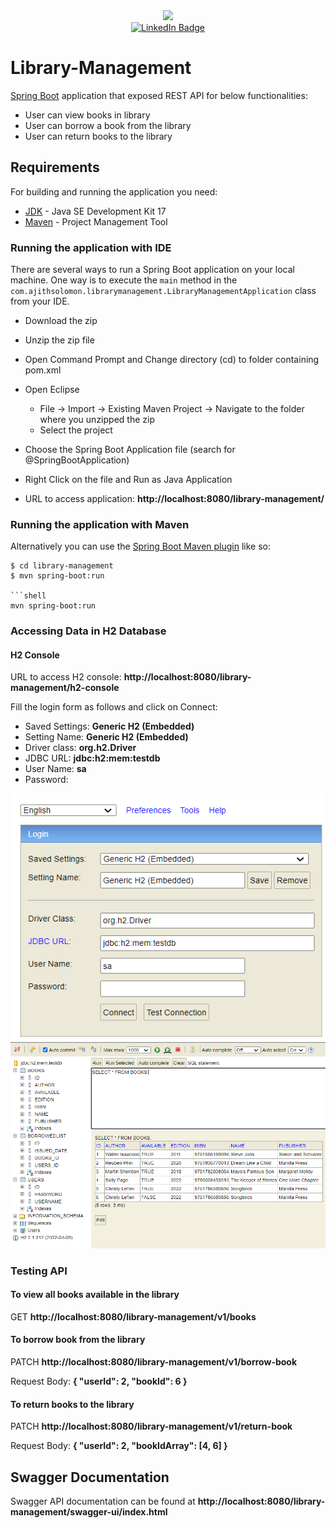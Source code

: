 <div id="header" align="center">
  <img src="https://media.giphy.com/media/M9gbBd9nbDrOTu1Mqx/giphy.gif" width="100"/>
</div>
<div id="badges" align="center">
  <a href="https://www.linkedin.com/in/ajith-solomon-sekar">
    <img src="https://img.shields.io/badge/LinkedIn-blue?style=for-the-badge&logo=linkedin&logoColor=white" alt="LinkedIn Badge"/>
  </a>
</div>

# Library-Management

[Spring Boot](http://projects.spring.io/spring-boot/) application that exposed REST API for below functionalities:

* User can view books in library
* User can borrow a book from the library
* User can return books to the library

## Requirements

For building and running the application you need:

* 	[JDK](https://www.oracle.com/java/technologies/javase/jdk17-archive-downloads.html) - Java SE Development Kit 17
* 	[Maven](https://maven.apache.org/download.cgi) - Project Management Tool

### Running the application with IDE

There are several ways to run a Spring Boot application on your local machine. One way is to execute the `main` method in the `com.ajithsolomon.librarymanagement.LibraryManagementApplication` class from your IDE.

* 	Download the zip
* 	Unzip the zip file
* 	Open Command Prompt and Change directory (cd) to folder containing pom.xml
* 	Open Eclipse
	* File -> Import -> Existing Maven Project -> Navigate to the folder where you unzipped the zip
	* Select the project
* 	Choose the Spring Boot Application file (search for @SpringBootApplication)
* 	Right Click on the file and Run as Java Application

* 	URL to access application: **http://localhost:8080/library-management/**

### Running the application with Maven

Alternatively you can use the [Spring Boot Maven plugin](https://docs.spring.io/spring-boot/docs/current/reference/html/build-tool-plugins-maven-plugin.html) like so:

```shell
$ cd library-management
$ mvn spring-boot:run

```shell
mvn spring-boot:run
```
### Accessing Data in H2 Database

#### H2 Console

URL to access H2 console: **http://localhost:8080/library-management/h2-console**

Fill the login form as follows and click on Connect:

* 	Saved Settings: **Generic H2 (Embedded)**
* 	Setting Name: **Generic H2 (Embedded)**
* 	Driver class: **org.h2.Driver**
* 	JDBC URL: **jdbc:h2:mem:testdb**
* 	User Name: **sa**
* 	Password:

<img src="images/h2-console-login.png"/>

<img src="images/h2-console-main-view.png"/>

### Testing API

#### To view all books available in the library
GET **http://localhost:8080/library-management/v1/books**

#### To borrow book from the library
PATCH **http://localhost:8080/library-management/v1/borrow-book**

Request Body:
**{
    "userId": 2,
    "bookId": 6
}**

#### To return books to the library
PATCH **http://localhost:8080/library-management/v1/return-book**

Request Body:
**{
    "userId": 2,
    "bookIdArray": [4, 6]
}**

## Swagger Documentation

Swagger API documentation can be found at **http://localhost:8080/library-management/swagger-ui/index.html**

